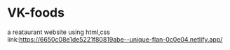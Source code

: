# VK-foods
a reataurant website using html,css
link:https://6650c08e1de5221f80819abe--unique-flan-0c0e04.netlify.app/

